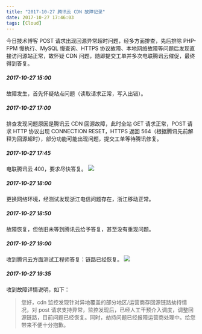 ```yaml
---
title: "2017-10-27 腾讯云 CDN 故障记录"
date: 2017-10-27 17:46:03
tags: [Cloud]
---
```


今日技术博客 POST 请求出现回源异常超时问题，经多方面排查，先后排除 PHP-FPM 慢执行、MySQL 慢查询、HTTPS 协议故障、本地网络故障等问题后发现直接访问源站正常，故怀疑 CDN 问题，随即提交工单并多次电联腾讯云催促，最终得到答复。

##### 2017-10-27 15:00

故障发生，首先怀疑站点问题（读取请求正常，写入出错）。

##### 2017-10-27 17:00

排查发现问题原因是腾讯云 CDN 回源故障，此时全站 GET 请求正常，POST 请求 HTTP 协议出现 CONNECTION RESET，HTTPS 返回 564（根据腾讯先前解释为回源超时），部分功能可能出现问题，提交工单等待腾讯修复。

##### 2017-10-27 17:45

电联腾讯云 400，要求尽快答复。 ![](/images/legacy/5b73a54714fa5.png)

##### 2017-10-27 18:00

更换网络环境，经测试发现浙江电信问题存在，浙江移动正常。

##### 2017-10-27 18:50

故障恢复，但依旧未等到腾讯云给予答复，甚至没有重现问题。

##### 2017-10-27 19:00

收到腾讯云方面测试工程师答复：链路已经恢复。 ![](/images/legacy/5b73a54a5d892.png)

##### 2017-10-27 19:35

收到故障详情说明，如下：

> 您好，cdn 监控发现针对异地覆盖的部分地区/运营商存回源链路劫持情况，对 post 请求支持异常，监控发现后，已经人工干预介入调度，调整回源链路，目前问题已经恢复。同时，劫持问题已经报障运营商处理中。给您带来不便十分抱歉。
